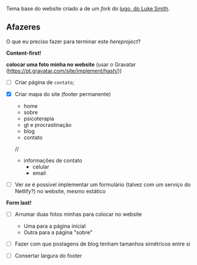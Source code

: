 Tema base do website criado a de um _fork_ do [lugo, do Luke Smith](https://github.com/paulorssalves/lugo).

## Afazeres

O que eu preciso fazer para terminar este _hereproject_?

**Content-first!**

**colocar uma foto minha no website** (usar o Gravatar (https://pt.gravatar.com/site/implement/hash/))

- [ ] Criar página de `contato`;
- [X] Criar mapa do site (footer permanente)
	- home
	- sobre
	- psicoterapia
	- gt e procrastinação
	- blog
	- contato

	//

	- informações de contato
		- celular
		- email

- [ ] Ver se é possível implementar um formulário (talvez com um serviço do Netlify?) no website, mesmo estático

**Form last!**

- [ ] Arrumar duas fotos minhas para colocar no website
	- Uma para a página inicial
	- Outra para a página "sobre"
- [ ] Fazer com que postagens de blog tenham tamanhos simétricos entre si 
- [ ] Consertar largura do footer

